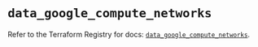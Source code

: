 # `data_google_compute_networks`

Refer to the Terraform Registry for docs: [`data_google_compute_networks`](https://registry.terraform.io/providers/hashicorp/google/6.41.0/docs/data-sources/compute_networks).
